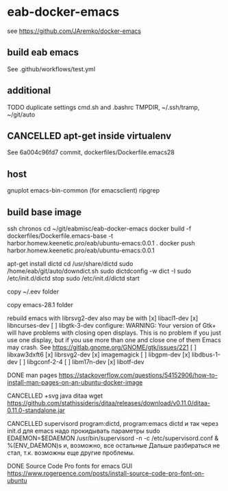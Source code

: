 # eab-docker-emacs

see https://github.com/JAremko/docker-emacs

## build eab emacs 

See .github/workflows/test.yml

## additional

TODO duplicate settings cmd.sh and .bashrc
TMPDIR, ~/.ssh/tramp, ~/git/auto

## CANCELLED apt-get inside virtualenv

See 6a004c96fd7 commit, dockerfiles/Dockerfile.emacs28

## host

gnuplot
emacs-bin-common (for emacsclient)
ripgrep

## build base image

ssh chronos
cd ~/git/eabmisc/eab-docker-emacs
docker build -f dockerfiles/Dockerfile.emacs-base -t harbor.homew.keenetic.pro/eab/ubuntu-emacs:0.0.1 .
docker push harbor.homew.keenetic.pro/eab/ubuntu-emacs:0.0.1

<!-- dictionary -->
apt-get install dictd
cd /usr/share/dictd
sudo /home/eab/git/auto/downdict.sh
sudo dictdconfig -w
dict -I
sudo /etc/init.d/dictd stop
sudo /etc/init.d/dictd start

copy ~/.eev folder

copy emacs-28.1 folder

rebuild emacs with librsvg2-dev
also may be with
[x] libacl1-dev
[x] libncurses-dev
[ ] libgtk-3-dev
configure: WARNING: Your version of Gtk+ will have problems with
       closing open displays.  This is no problem if you just use
       one display, but if you use more than one and close one of them
       Emacs may crash.
       See https://gitlab.gnome.org/GNOME/gtk/issues/221
[ ] libxaw3dxft6
[x] librsvg2-dev
[x] imagemagick
[ ] libgpm-dev
[x] libdbus-1-dev
[ ] libgconf-2-4
[ ] libm17n-dev
[x] libotf-dev

DONE man pages https://stackoverflow.com/questions/54152906/how-to-install-man-pages-on-an-ubuntu-docker-image

CANCELLED +svg java ditaa
wget https://github.com/stathissideris/ditaa/releases/download/v0.11.0/ditaa-0.11.0-standalone.jar

CANCELLED supervisord program:dictd, program:emacs
dictd и так через init.d
для emacs надо прокидывать параметры 
sudo EDAEMON=$EDAEMON /usr/bin/supervisord -n -c /etc/supervisord.conf &
%(ENV_DAEMON)s
и, возможно, все остальные
Дальше разбираться не стал, т.к. возможны еще другие проблемы.

DONE Source Code Pro fonts for emacs GUI
https://www.rogerpence.com/posts/install-source-code-pro-font-on-ubuntu
